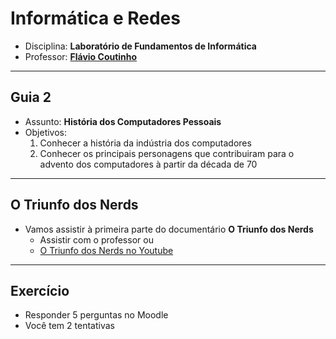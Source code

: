 # Informática e Redes

- Disciplina: **Laboratório de Fundamentos de Informática**
- Professor: **[Flávio Coutinho](mailto:coutinho@decom.cefetmg.br)**

---
## Guia 2

- Assunto: **História dos Computadores Pessoais**
- Objetivos:
  1. Conhecer a história da indústria dos computadores
  1. Conhecer os principais personagens que contribuiram para o advento dos computadores à partir da década de 70


---
## O Triunfo dos Nerds

- Vamos assistir à primeira parte do documentário **O Triunfo dos Nerds**
  - Assistir com o professor ou
  - [O Triunfo dos Nerds no Youtube](https://www.youtube.com/watch?v=A1xZeGQxdew)
 
---
## Exercício

- Responder 5 perguntas no Moodle
- Você tem 2 tentativas
